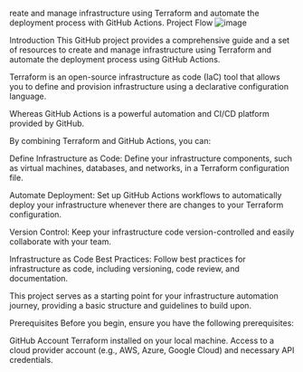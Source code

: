 reate and manage infrastructure using Terraform and automate the deployment process with GitHub Actions.
Project Flow
![image](https://github.com/maniaws2022/vpc-terraform-github-actions/assets/112811946/213ac799-05c8-435a-9e79-fbf59a95ac64)

Introduction
This GitHub project provides a comprehensive guide and a set of resources to create and manage infrastructure using Terraform and automate the deployment process using GitHub Actions.

Terraform is an open-source infrastructure as code (IaC) tool that allows you to define and provision infrastructure using a declarative configuration language.

Whereas GitHub Actions is a powerful automation and CI/CD platform provided by GitHub.

By combining Terraform and GitHub Actions, you can:

Define Infrastructure as Code: Define your infrastructure components, such as virtual machines, databases, and networks, in a Terraform configuration file.

Automate Deployment: Set up GitHub Actions workflows to automatically deploy your infrastructure whenever there are changes to your Terraform configuration.

Version Control: Keep your infrastructure code version-controlled and easily collaborate with your team.

Infrastructure as Code Best Practices: Follow best practices for infrastructure as code, including versioning, code review, and documentation.

This project serves as a starting point for your infrastructure automation journey, providing a basic structure and guidelines to build upon.

Prerequisites
Before you begin, ensure you have the following prerequisites:

GitHub Account
Terraform installed on your local machine.
Access to a cloud provider account (e.g., AWS, Azure, Google Cloud) and necessary API credentials.

